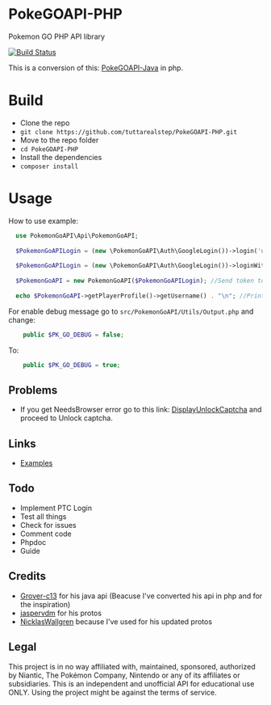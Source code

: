 # PokeGOAPI-PHP
Pokemon GO PHP API library

[![Build Status](https://travis-ci.org/tuttarealstep/PokeGOAPI-PHP.svg?branch=master)](https://travis-ci.org/tuttarealstep/PokeGOAPI-PHP)

This is a conversion of this: [PokeGOAPI-Java](https://github.com/Grover-c13/PokeGOAPI-Java) in php.

# Build
  - Clone the repo
  - `` git clone https://github.com/tuttarealstep/PokeGOAPI-PHP.git ``
  - Move to the repo folder
  - `` cd PokeGOAPI-PHP ``
  - Install the dependencies
  - `` composer install ``

# Usage
How to use example:

```php
  use PokemonGoAPI\Api\PokemonGoAPI;
  
  $PokemonGoAPILogin = (new \PokemonGoAPI\Auth\GoogleLogin())->login('username', 'password'); //Use Google for login and retrive token
  
  $PokemonGoAPILogin = (new \PokemonGoAPI\Auth\GoogleLogin())->loginWithGoogleToken($token); //or use existing token
  
  $PokemonGoAPI = new PokemonGoAPI($PokemonGoAPILogin); //Send token to the api
  
  echo $PokemonGoAPI->getPlayerProfile()->getUsername() . "\n"; //Print User Username
```

For enable debug message go to ``src/PokemonGoAPI/Utils/Output.php`` and change:
```php
    public $PK_GO_DEBUG = false;
 ```

To:

```php
    public $PK_GO_DEBUG = true;
 ```

## Problems
- If you get NeedsBrowser error go to this link: [DisplayUnlockCaptcha](https://accounts.google.com/b/0/DisplayUnlockCaptcha) and proceed to Unlock captcha.

## Links
  - [Examples](https://github.com/tuttarealstep/PokeGOAPI-PHP/tree/master/examples)

## Todo
  - Implement PTC Login
  - Test all things
  - Check for issues
  - Comment code
  - Phpdoc
  - Guide

## Credits
- [Grover-c13](https://github.com/Grover-c13) for his java api (Beacuse I've converted his api in php and for the inspiration)
- [jaspervdm](https://github.com/jaspervdm/pogoprotos-php) for his protos
- [NicklasWallgren](https://github.com/NicklasWallgren/PokemonGoAPI-PHP) because I've used for his updated protos

## Legal
This project is in no way affiliated with, maintained, sponsored, authorized by Niantic, The Pokémon Company, Nintendo or any of its affiliates or subsidiaries. This is an independent and unofficial API for educational use ONLY. Using the project might be against the terms of service.